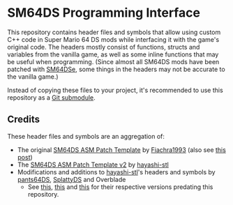 # SM64DS Programming Interface

This repository contains header files and symbols that allow using custom C++
code in Super Mario 64 DS mods while interfacing it with the game's original code.
The headers mostly consist of functions, structs and variables from the vanilla game,
as well as some inline functions that may be useful when programming.
(Since almost all SM64DS mods have been patched with [SM64DSe](https://github.com/Gota7/SM64DSe-Ultimate),
some things in the headers may not be accurate to the vanilla game.)

Instead of copying these files to your project,
it's recommended to use this repository as a [Git submodule](https://git-scm.com/book/en/v2/Git-Tools-Submodules).

## Credits

These header files and symbols are an aggregation of:
- The original [SM64DS ASM Patch Template](https://github.com/Gota7/SM64DSe-Ultimate/tree/869f496a9920d2825362bc00212b5d0c413ce4e5/ASMPatchTemplate/v1)
by [Fiachra1993](https://github.com/Fiachra1993)
(also see [this post](https://kuribo64.net/board/thread.php?id=1758))
- The [SM64DS ASM Patch Template v2](https://github.com/Gota7/SM64DSe-Ultimate/tree/869f496a9920d2825362bc00212b5d0c413ce4e5/ASMPatchTemplate/v2)
by [hayashi-stl](https://github.com/hayashi-stl)
- Modifications and additions to [hayashi-stl](https://github.com/hayashi-stl)'s
headers and symbols by [pants64DS](https://github.com/pants64DS),
[SplattyDS](https://github.com/SplattyDS) and Overblade
  - See [this](https://github.com/pants64DS/Misc-SM64DS-Patches/tree/c67465dd15a2b1997a1eb0c1a02f4110445310f5),
  [this](https://github.com/SplattyDS/DynamicAllocationDecomp/tree/a6935a5f24f0d0e9126079ca67c48804622c735b)
  and [this](https://github.com/pants64DS/SM64DS-ASM-Reference/tree/9c29ec997a41f3c0108043df561a509177eb86ca)
  for their respective versions predating this repository.
